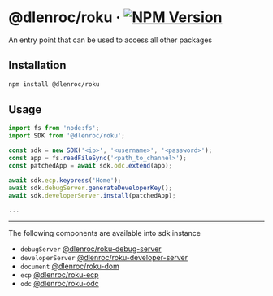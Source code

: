 # @dlenroc/roku · [![NPM Version](https://img.shields.io/npm/v/@dlenroc/roku)](https://www.npmjs.com/package/@dlenroc/roku)

An entry point that can be used to access all other packages

## Installation

```sh
npm install @dlenroc/roku
```

## Usage

```typescript
import fs from 'node:fs';
import SDK from '@dlenroc/roku';

const sdk = new SDK('<ip>', '<username>', '<password>');
const app = fs.readFileSync('<path_to_channel>');
const patchedApp = await sdk.odc.extend(app);

await sdk.ecp.keypress('Home');
await sdk.debugServer.generateDeveloperKey();
await sdk.developerServer.install(patchedApp);

...
```

---

The following components are available into sdk instance

- `debugServer` [@dlenroc/roku-debug-server](/packages/debug-server#readme)
- `developerServer` [@dlenroc/roku-developer-server](/packages/developer-server#readme)
- `document` [@dlenroc/roku-dom](/packages/dom#readme)
- `ecp` [@dlenroc/roku-ecp](/packages/ecp#readme)
- `odc` [@dlenroc/roku-odc](/packages/odc#readme)
